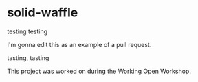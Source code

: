 # solid-waffle
testing testing


I'm gonna edit this as an example of a pull request.

tasting, tasting

This project was worked on during the Working Open Workshop.
